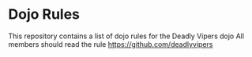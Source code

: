 Dojo Rules
==========

This repository contains a list of dojo rules for the Deadly Vipers dojo
All members should read the rule
https://github.com/deadlyvipers

